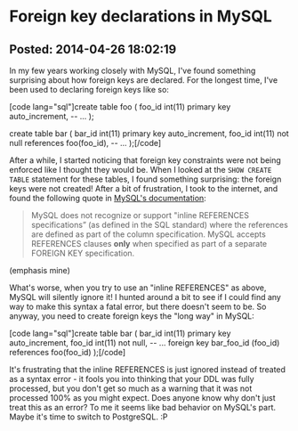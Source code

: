 Foreign key declarations in MySQL
===============

Posted: 2014-04-26 18:02:19
-------------------------

In my few years working closely with MySQL, I've found something surprising about how foreign keys are declared.&#160;For the longest time, I've been used to declaring foreign keys like so:

[code lang="sql"]create table foo (
foo_id int(11) primary key auto_increment,
-- ...
);

create table bar (
bar_id int(11) primary key auto_increment,
foo_id int(11) not null references foo(foo_id),
-- ...
);[/code]

After a while, I started noticing that foreign key constraints were not being enforced like I thought they would be. When I looked at the <code>SHOW CREATE TABLE</code> statement for these tables, I found something surprising: the foreign keys were not created! After a bit of frustration, I took to the internet, and found the following quote in <a href="https://dev.mysql.com/doc/refman/5.6/en/create-table-foreign-keys.html">MySQL's documentation</a>:

<blockquote>MySQL does not recognize or support "inline REFERENCES specifications&#8221; (as defined in the SQL standard) where the references are defined as part of the column specification. MySQL accepts REFERENCES clauses <strong>only</strong> when specified as part of a separate FOREIGN KEY specification.</blockquote>

(emphasis mine)

What's worse, when you try to use an "inline REFERENCES" as above, MySQL will silently ignore it! I hunted around a bit to see if I could find any way to make this syntax a fatal error, but there doesn't seem to be. So anyway, you need to create foreign keys the "long way" in MySQL:

[code lang="sql"]create table bar (
bar_id int(11) primary key auto_increment,
foo_id int(11) not null,
-- ...
foreign key bar_foo_id (foo_id) references foo(foo_id)
);[/code]

It's frustrating that the inline REFERENCES is just ignored instead of treated as a syntax error - it fools you into thinking that your DDL was fully processed, but you don't get so much as a warning that it was not processed 100% as you might expect. Does anyone know why don't just treat this as an error? To me it seems like bad behavior on MySQL's part. Maybe it's time to switch to PostgreSQL. :P
